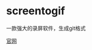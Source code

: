 <!--
 * @Author: your name
 * @Date: 2021-09-17 16:39:52
 * @LastEditTime: 2021-09-17 16:39:53
 * @LastEditors: Please set LastEditors
 * @Description: In User Settings Edit
 * @FilePath: \blog2021e:\webspace\Tools\source\screentogif\README.md
-->

# screentogif

一款强大的录屏软件，生成git格式

[官网](https://www.screentogif.com/)
